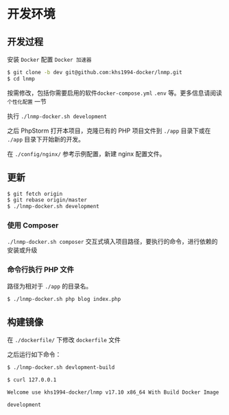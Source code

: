 # 开发环境

## 开发过程

安装 `Docker` 配置 `Docker 加速器`

```bash
$ git clone -b dev git@github.com:khs1994-docker/lnmp.git
$ cd lnmp
```

按需修改，包括你需要启用的软件`docker-compose.yml` `.env` 等。更多信息请阅读 `个性化配置` 一节

执行 `./lnmp-docker.sh development`

之后 PhpStorm 打开本项目，克隆已有的 PHP 项目文件到 `./app` 目录下或在 `./app` 目录下开始新的开发。

在 `./config/nginx/` 参考示例配置，新建 nginx 配置文件。

## 更新

```bash
$ git fetch origin
$ git rebase origin/master
$ ./lnmp-docker.sh development
```

### 使用 Composer

`./lnmp-docker.sh composer` 交互式填入项目路径，要执行的命令，进行依赖的安装或升级

### 命令行执行 PHP 文件

路径为相对于 `./app` 的目录名。

```bash
$ ./lnmp-docker.sh php blog index.php
```

## 构建镜像

在 `./dockerfile/` 下修改 `dockerfile` 文件

之后运行如下命令：

```bash
$ ./lnmp-docker.sh devlopment-build

$ curl 127.0.0.1

Welcome use khs1994-docker/lnmp v17.10 x86_64 With Build Docker Image

development

```
